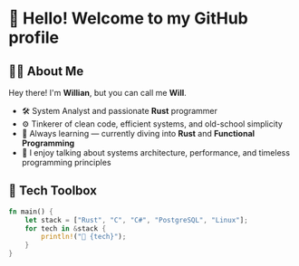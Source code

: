 # 👋 Hello! Welcome to my GitHub profile

## 🧑‍💻 About Me

Hey there! I'm **Willian**, but you can call me **Will**.

- 🛠️ System Analyst and passionate **Rust** programmer
- ⚙️ Tinkerer of clean code, efficient systems, and old-school simplicity
- 🧠 Always learning — currently diving into **Rust** and **Functional Programming**
- 💬 I enjoy talking about systems architecture, performance, and timeless programming principles

## 🧰 Tech Toolbox

```rust
fn main() {
    let stack = ["Rust", "C", "C#", "PostgreSQL", "Linux"];
    for tech in &stack {
        println!("🔧 {tech}");
    }
}
